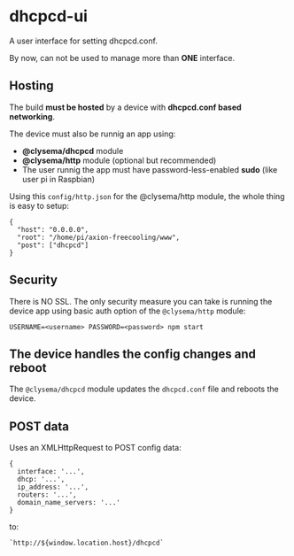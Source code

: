 # dhcpcd-ui

A user interface for setting dhcpcd.conf.

By now, can not be used to manage more than **ONE** interface.

## Hosting

The build **must be hosted** by a device with **dhcpcd.conf based networking**.

The device must also be runnig an app using:

* **@clysema/dhcpcd** module
* **@clysema/http** module (optional but recommended)
* The user runnig the app must have password-less-enabled **sudo** (like user
  pi in Raspbian)

Using this `config/http.json` for the @clysema/http module, the whole thing is
easy to setup:
```
{
  "host": "0.0.0.0",
  "root": "/home/pi/axion-freecooling/www",
  "post": ["dhcpcd"]
}
```

## Security

There is NO SSL. The only security measure you can take is running the device
app using basic auth option of the `@clysema/http` module:

```
USERNAME=<username> PASSWORD=<password> npm start
```

## The device handles the config changes and reboot

The `@clysema/dhcpcd` module updates the `dhcpcd.conf` file and reboots the device.

## POST data

Uses an XMLHttpRequest to POST config data:
```
{
  interface: '...',
  dhcp: '...',
  ip_address: '...',
  routers: '...',
  domain_name_servers: '...'
}
```

to:
```
`http://${window.location.host}/dhcpcd`
```
